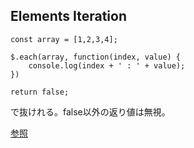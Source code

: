 ## Elements Iteration

```
const array = [1,2,3,4];

$.each(array, function(index, value) {
    console.log(index + ' : ' + value);
})
```
```
return false;
```
で抜けれる。false以外の返り値は無視。

[参照](http://semooh.jp/jquery/api/utilities/jQuery.each/object%2C+callback/)